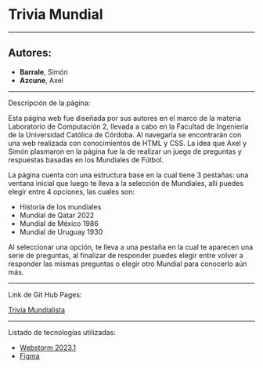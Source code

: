 # Trivia Mundial

---
## Autores:
- **Barrale**, Simón
- **Azcune**, Axel

---

Descripción de la página:

Esta página web fue diseñada por sus autores en el marco de la materia Laboratorio de Computación 2, llevada a cabo en la Facultad de Ingeniería de la Universidad Católica de Córdoba.
Al navegarla se encontrarán  con una web realizada con conocimientos de HTML y CSS.
La idea que Axel y Simón plasmaron en la página fue la de realizar un juego de preguntas y respuestas basadas en los Mundiales de Fútbol.

La página cuenta con una estructura base en la cual tiene 3 pestañas: una ventana inicial que luego te lleva a la selección de Mundiales, allí puedes elegir entre 4 opciones, las cuales son:

- Historia de los mundiales
- Mundial de Qatar 2022
- Mundial de México 1986
- Mundial de Uruguay 1930

Al seleccionar una opción, te lleva a una pestaña en la cual te aparecen una serie de preguntas, al finalizar de responder puedes elegir entre volver a responder las mismas preguntas o elegir otro Mundial para conocerlo aún más.

---

Link de Git Hub Pages:

[Trivia Mundialista](https://ucc-labcompu2.github.io/proyecto2023-azcune-barrale/Preguntados/index.html)


---

Listado de tecnologías utilizadas:

- [Webstorm 2023.1](https://www.jetbrains.com/webstorm/promo/?source=google&medium=cpc&campaign=9641686239&term=webstorm&content=604189299295&gad=1&gclid=CjwKCAjw3ueiBhBmEiwA4BhspBb7rva5wveqWR-GXb94RXQZqhsqZstdj-Uir2J1RnhjxOwl3cxcwRoCtKkQAvD_BwE)
- [Figma](https://www.figma.com)

